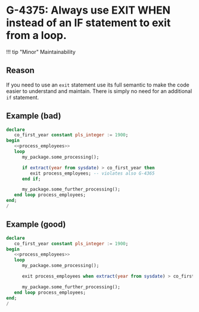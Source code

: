 # G-4375: Always use EXIT WHEN instead of an IF statement to exit from a loop. 

!!! tip "Minor"
    Maintainability

## Reason

If you need to use an `exit` statement use its full semantic to make the code easier to understand and maintain. There is simply no need for an additional `if` statement.

## Example (bad)

``` sql hl_lines="8-10"
declare
   co_first_year constant pls_integer := 1900;
begin
   <<process_employees>>
   loop
      my_package.some_processing();

      if extract(year from sysdate) > co_first_year then
         exit process_employees; -- violates also G-4365
      end if;

      my_package.some_further_processing();
   end loop process_employees;
end;
/
```

## Example (good)

``` sql hl_lines="8"
declare
   co_first_year constant pls_integer := 1900;
begin
   <<process_employees>>
   loop
      my_package.some_processing();

      exit process_employees when extract(year from sysdate) > co_first_year;

      my_package.some_further_processing();
   end loop process_employees;
end;
/
```